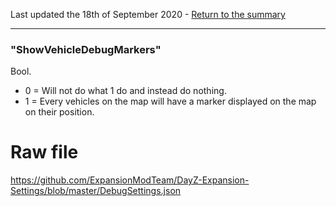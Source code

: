 Last updated the 18th of September 2020 - [Return to the summary](https://github.com/salutesh/DayZ-Expansion-Scripts/wiki/%5BServer-Hosting%5D-Server-settings/)

***

### "ShowVehicleDebugMarkers"
Bool.
- 0 = Will not do what 1 do and instead do nothing.
- 1 = Every vehicles on the map will have a marker displayed on the map on their position.

# Raw file

https://github.com/ExpansionModTeam/DayZ-Expansion-Settings/blob/master/DebugSettings.json